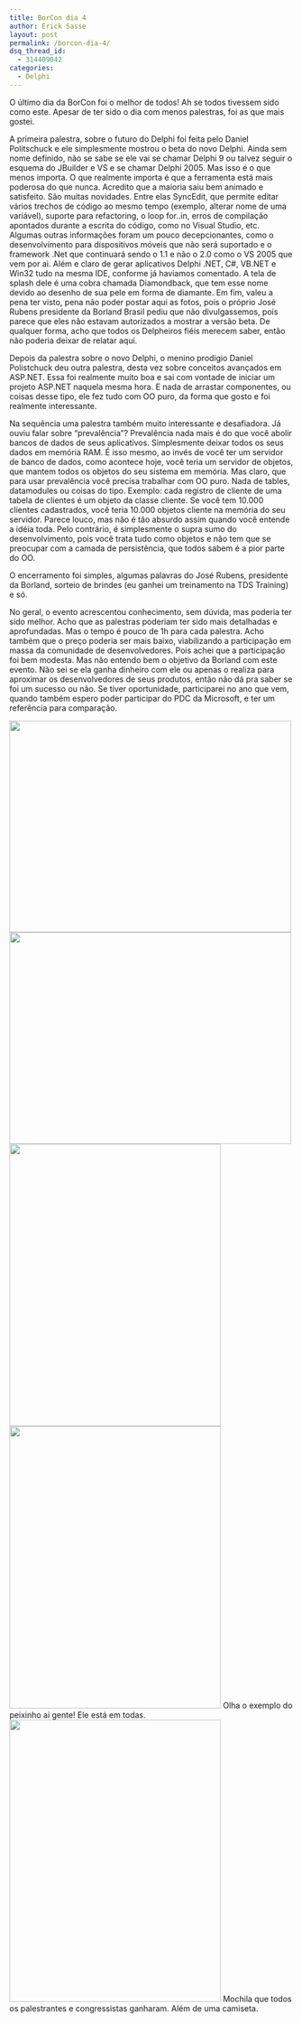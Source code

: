 ```yaml
---
title: BorCon dia 4
author: Erick Sasse
layout: post
permalink: /borcon-dia-4/
dsq_thread_id:
  - 314409042
categories:
  - Delphi
---
```

O &uacute;ltimo dia da BorCon foi o melhor de todos! Ah se todos tivessem sido como este. Apesar de ter sido o dia com menos palestras, foi as que mais gostei. 

A primeira palestra, sobre o futuro do Delphi foi feita pelo Daniel Politschuck e ele simplesmente mostrou o beta do novo Delphi. Ainda sem nome definido, n&atilde;o se sabe se ele vai se chamar Delphi 9 ou talvez seguir o esquema do JBuilder e VS e se chamar Delphi 2005. Mas isso &eacute; o que menos importa. O que realmente importa &eacute; que a ferramenta est&aacute; mais poderosa do que nunca. Acredito que a maioria saiu bem animado e satisfeito. S&atilde;o muitas novidades. Entre elas SyncEdit, que permite editar v&aacute;rios trechos de c&oacute;digo ao mesmo tempo (exemplo, alterar nome de uma vari&aacute;vel), suporte para refactoring, o loop for..in, erros de compila&ccedil;&atilde;o apontados durante a escrita do c&oacute;digo, como no Visual Studio, etc. Algumas outras informa&ccedil;&otilde;es foram um pouco decepcionantes, como o desenvolvimento para dispositivos m&oacute;veis que n&atilde;o ser&aacute; suportado e o framework .Net que continuar&aacute; sendo o 1.1 e n&atilde;o o 2.0 como o VS 2005 que vem por ai. Al&eacute;m e claro de gerar aplicativos Delphi .NET, C#, VB.NET e Win32 tudo na mesma IDE, conforme j&aacute; haviamos comentado. A tela de splash dele &eacute; uma cobra chamada Diamondback, que tem esse nome devido ao desenho de sua pele em forma de diamante. Em fim, valeu a pena ter visto, pena n&atilde;o poder postar aqui as fotos, pois o pr&oacute;prio Jos&eacute; Rubens presidente da Borland Brasil pediu que n&atilde;o divulgassemos, pois parece que eles n&atilde;o estavam autorizados a mostrar a vers&atilde;o beta. De qualquer forma, acho que todos os Delpheiros fi&eacute;is merecem saber, ent&atilde;o n&atilde;o poderia deixar de relatar aqui.

Depois da palestra sobre o novo Delphi, o menino prod&iacute;gio Daniel Polistchuck deu outra palestra, desta vez sobre conceitos avan&ccedil;ados em ASP.NET. Essa foi realmente muito boa e sai com vontade de iniciar um projeto ASP.NET naquela mesma hora. E nada de arrastar componentes, ou coisas desse tipo, ele fez tudo com OO puro, da forma que gosto e foi realmente interessante.

Na sequ&ecirc;ncia uma palestra tamb&eacute;m muito interessante e desafiadora. J&aacute; ouviu falar sobre &#8220;preval&ecirc;ncia&#8221;? Preval&ecirc;ncia nada mais &eacute; do que voc&ecirc; abolir bancos de dados de seus aplicativos. Simplesmente deixar todos os seus dados em mem&oacute;ria RAM. &Eacute; isso mesmo, ao inv&eacute;s de voc&ecirc; ter um servidor de banco de dados, como acontece hoje, voc&ecirc; teria um servidor de objetos, que mantem todos os objetos do seu sistema em mem&oacute;ria. Mas claro, que para usar preval&ecirc;ncia voc&ecirc; precisa trabalhar com OO puro. Nada de tables, datamodules ou coisas do tipo. Exemplo: cada registro de cliente de uma tabela de clientes &eacute; um objeto da classe cliente. Se voc&ecirc; tem 10.000 clientes cadastrados, voc&ecirc; teria 10.000 objetos cliente na mem&oacute;ria do seu servidor. Parece louco, mas n&atilde;o &eacute; t&atilde;o absurdo assim quando voc&ecirc; entende a id&eacute;ia toda. Pelo contr&aacute;rio, &eacute; simplesmente o supra sumo do desenvolvimento, pois voc&ecirc; trata tudo como objetos e n&atilde;o tem que se preocupar com a camada de persist&ecirc;ncia, que todos sabem &eacute; a pior parte do OO.

O encerramento foi simples, algumas palavras do Jos&eacute; Rubens, presidente da Borland, sorteio de brindes (eu ganhei um treinamento na TDS Training) e s&oacute;.

No geral, o evento acrescentou conhecimento, sem d&uacute;vida, mas poderia ter sido melhor. Acho que as palestras poderiam ter sido mais detalhadas e aprofundadas. Mas o tempo &eacute; pouco de 1h para cada palestra. Acho tamb&eacute;m que o pre&ccedil;o poderia ser mais baixo, viabilizando a participa&ccedil;&atilde;o em massa da comunidade de desenvolvedores. Pois achei que a participa&ccedil;&atilde;o foi bem modesta. Mas n&atilde;o entendo bem o objetivo da Borland com este evento. N&atilde;o sei se ela ganha dinheiro com ele ou apenas o realiza para aproximar os desenvolvedores de seus produtos, ent&atilde;o n&atilde;o d&aacute; pra saber se foi um sucesso ou n&atilde;o. Se tiver oportunidade, participarei no ano que vem, quando tamb&eacute;m espero poder participar do PDC da Microsoft, e ter um refer&ecirc;ncia para compara&ccedil;&atilde;o.

<img src="/erick/imagens/borcon2004_4.jpg" width="500" height="375" alt="" border="0" />

<img src="/erick/imagens/borcon2004_1.jpg" width="500" height="375" alt="" border="0" />

<img src="/erick/imagens/borcon2004_2.jpg" width="375" height="500" alt="" border="0" />

<img src="/erick/imagens/borcon2004_3.jpg" width="375" height="500" alt="" border="0" />  
Olha o exemplo do peixinho ai gente! Ele est&aacute; em todas.

<img src="/erick/imagens/borcon2004_5.jpg" width="375" height="500" alt="" border="0" />  
Mochila que todos os palestrantes e congressistas ganharam. Al&eacute;m de uma camiseta.
